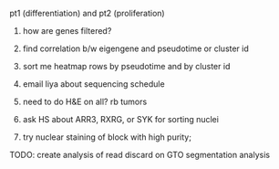 pt1 (differentiation) and pt2 (proliferation)

1. how are genes filtered?
2. find correlation b/w eigengene and pseudotime or cluster id
3. sort me heatmap rows by pseudotime and by cluster id

4. email liya about sequencing schedule
5. need to do H&E on all? rb tumors

6. ask HS about ARR3, RXRG, or SYK for sorting nuclei
7. try nuclear staining of block with high purity; 


TODO: create analysis of read discard on GTO segmentation analysis
